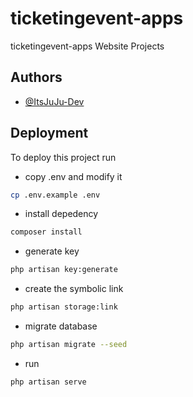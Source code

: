 # ticketingevent-apps

ticketingevent-apps Website Projects

## Authors

-   [@ItsJuJu-Dev](https://github.com/ItsJuJu-Dev)

## Deployment

To deploy this project run

-   copy .env and modify it

```bash
cp .env.example .env
```

-   install depedency

```bash
composer install
```

-   generate key

```bash
php artisan key:generate
```

-   create the symbolic link

```bash
php artisan storage:link
```

-   migrate database

```bash
php artisan migrate --seed
```

-   run

```bash
php artisan serve
```

